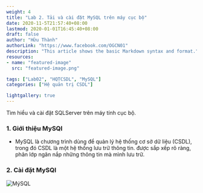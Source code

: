```yaml
---
weight: 4
title: "Lab 2. Tải và cài đặt MySQL trên máy cục bộ"
date: 2020-11-5T21:57:40+08:00
lastmod: 2020-01-01T16:45:40+08:00
draft: false
author: "Hữu Thành"
authorLink: "https://www.facebook.com/OGCN01"
description: "This article shows the basic Markdown syntax and format."
resources:
- name: "featured-image"
  src: "featured-image.png"

tags: ["Lab02", "HQTCSDL", "MySQL"]
categories: ["Hệ quản trị CSDL"]

lightgallery: true
---
```

Tìm hiểu và cài đặt SQLServer trên máy tính cục bộ.

<!--more-->

### 1. Giới thiệu MySQl
- MySQL là chương trình dùng để quản lý hệ thống cơ sở dữ liệu (CSDL), trong đó CSDL là một hệ thống lưu trữ thông tin. được sắp xếp rõ ràng, phân lớp ngăn nắp những thông tin mà mình lưu trữ.


### 2. Cài đặt MySQl

![MýSQL](https://firebasestorage.googleapis.com/v0/b/blog-7d3a3.appspot.com/o/HQTCSDL%2Fmysql.png?alt=media&token=b2bbd898-fbb7-462d-a095-f7e0e9bee4d2)
